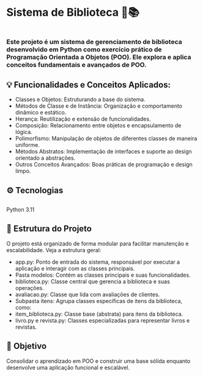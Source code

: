 <h1>Sistema de Biblioteca 🏫📚<h1>

<h3>Este projeto é um sistema de gerenciamento de biblioteca desenvolvido em Python como exercício prático de Programação Orientada a Objetos (POO). Ele explora e aplica conceitos fundamentais e avançados de POO.</h3>

<h2>💡 Funcionalidades e Conceitos Aplicados: </h2>
<ul>
<li>Classes e Objetos: Estruturando a base do sistema.</li>

<li>Métodos de Classe e de Instância: Organização e comportamento dinâmico e estático.</li>

<li>Herança: Reutilização e extensão de funcionalidades.</li>

<li>Composição: Relacionamento entre objetos e encapsulamento de lógica.</li>

<li>Polimorfismo: Manipulação de objetos de diferentes classes de maneira uniforme.</li>

<li>Métodos Abstratos: Implementação de interfaces e suporte ao design orientado a abstrações.</li>

<li>Outros Conceitos Avançados: Boas práticas de programação e design limpo.</li>
</ul>

<h2>⚙️ Tecnologias <h2></h2>
Python 3.11

<h2>📁 Estrutura do Projeto</h2>
O projeto está organizado de forma modular para facilitar manutenção e escalabilidade. Veja a estrutura geral:
<ul>
<li>app.py: Ponto de entrada do sistema, responsável por executar a aplicação e interagir com as classes principais.</li>

<li>Pasta modelos: Contém as classes principais e suas funcionalidades.</li>

<li>biblioteca.py: Classe central que gerencia a biblioteca e suas operações.</li>

<li>avaliacao.py: Classe que lida com avaliações de clientes.</li>

<li>Subpasta itens: Agrupa classes específicas de itens da biblioteca, como:</li>

<li>item_biblioteca.py: Classe base (abstrata) para itens da biblioteca.</li>

<li>livro.py e revista.py: Classes especializadas para representar livros e revistas.</li>
</ul>

<h2>🚀 Objetivo</h2>
Consolidar o aprendizado em POO e construir uma base sólida enquanto desenvolve uma aplicação funcional e escalável.
